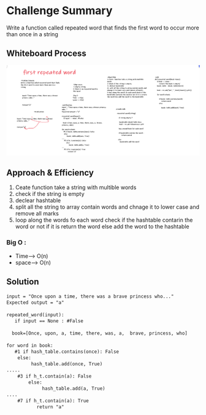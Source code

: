 # Challenge Summary
Write a function called repeated word that finds the first word to occur more than once in a string

## Whiteboard Process

![1](./first_repeated_word.png)

## Approach & Efficiency

1. Ceate  function take a string with multible words
2. check if the string is empty
3. declear hashtable 
4. split all the string to array contain words and chnage it to lower case and remove all marks 
5. loop along the words fo each word check if the hashtable contarin the word or not if it is return the word else add the word to the hashtable

### Big O :

* Time--> O(n)
* space--> O(n)

## Solution

```
input = "Once upon a time, there was a brave princess who..."
Expected output = "a"

repeated_word(input):
   if input == None : #False

  book=[Once, upon, a, time, there, was, a,  brave, princess, who]

for word in book:
   #1 if hash_table.contains(once): False
    else: 
         hash_table.add(once, True)
.....
    #3 if h_t.contain(a): False
        else:
             hash_table.add(a, True)
....
    #7 if h_t.contain(a): True
           return "a"
```
